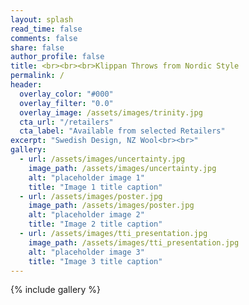 ```yaml
---
layout: splash
read_time: false
comments: false
share: false
author_profile: false
title: <br><br><br>Klippan Throws from Nordic Style
permalink: /
header:
  overlay_color: "#000"
  overlay_filter: "0.0"
  overlay_image: /assets/images/trinity.jpg
  cta_url: "/retailers"
  cta_label: "Available from selected Retailers"
excerpt: "Swedish Design, NZ Wool<br><br>"
gallery:
  - url: /assets/images/uncertainty.jpg
    image_path: /assets/images/uncertainty.jpg
    alt: "placeholder image 1"
    title: "Image 1 title caption"
  - url: /assets/images/poster.jpg
    image_path: /assets/images/poster.jpg
    alt: "placeholder image 2"
    title: "Image 2 title caption"
  - url: /assets/images/tti_presentation.jpg
    image_path: /assets/images/tti_presentation.jpg
    alt: "placeholder image 3"
    title: "Image 3 title caption"
---
```


{% include gallery %}
